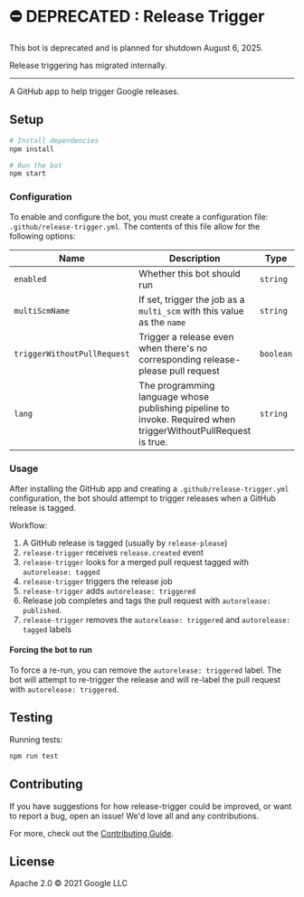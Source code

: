 # ⛔️ DEPRECATED : Release Trigger

This bot is deprecated and is planned for shutdown August 6, 2025.

Release triggering has migrated internally.

---

A GitHub app to help trigger Google releases.

## Setup

```sh
# Install dependencies
npm install

# Run the bot
npm start
```

### Configuration

To enable and configure the bot, you must create a configuration file:
`.github/release-trigger.yml`. The contents of this file allow for the following
options:

| Name           | Description                                                            | Type     | Default     |
| -------------- | ---------------------------------------------------------------------- | -------- | ----------- |
| `enabled`      | Whether this bot should run                                            | `string` | `true`      |
| `multiScmName` | If set, trigger the job as a `multi_scm` with this value as the `name` | `string` | `undefined` |
| `triggerWithoutPullRequest` | Trigger a release even when there's no corresponding release-please pull request | `boolean`| `false`    |
| `lang` | The programming language whose publishing pipeline to invoke.  Required when triggerWithoutPullRequest is true. | `string` | `undefined` |

### Usage

After installing the GitHub app and creating a `.github/release-trigger.yml` configuration,
the bot should attempt to trigger releases when a GitHub release is tagged.

Workflow:

1. A GitHub release is tagged (usually by `release-please`)
2. `release-trigger` receives `release.created` event
3. `release-trigger` looks for a merged pull request tagged with `autorelease: tagged`
4. `release-trigger` triggers the release job
5. `release-trigger` adds `autorelease: triggered`
6. Release job completes and tags the pull request with `autorelease: published`.
7. `release-trigger` removes the `autorelease: triggered` and `autorelease: tagged` labels

#### Forcing the bot to run

To force a re-run, you can remove the `autorelease: triggered` label. The bot will
attempt to re-trigger the release and will re-label the pull request with
`autorelease: triggered`.

## Testing

Running tests:

```sh
npm run test
```

## Contributing

If you have suggestions for how release-trigger could be improved, or want to
report a bug, open an issue! We'd love all and any contributions.

For more, check out the [Contributing Guide](../../CONTRIBUTING.md).

## License

Apache 2.0 © 2021 Google LLC
